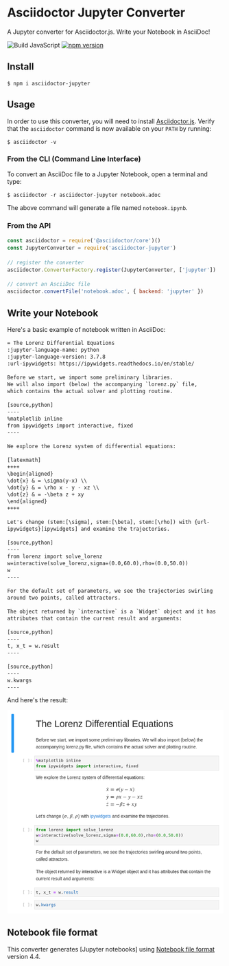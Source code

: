 # Asciidoctor Jupyter Converter

A Jupyter converter for Asciidoctor.js. Write your Notebook in AsciiDoc!

![Build JavaScript](https://github.com/neo4j-documentation/asciidoctor-jupyter/workflows/Build%20JavaScript/badge.svg)
[![npm version](http://img.shields.io/npm/v/asciidoctor-jupyter.svg)](https://www.npmjs.com/package/asciidoctor-jupyter)

## Install

    $ npm i asciidoctor-jupyter

## Usage

In order to use this converter, you will need to install [Asciidoctor.js](https://docs.asciidoctor.org/asciidoctor.js/latest/setup/install/).
Verify that the `asciidoctor` command is now available on your `PATH` by running:

    $ asciidoctor -v

### From the CLI (Command Line Interface)

To convert an AsciiDoc file to a Jupyter Notebook, open a terminal and type:

    $ asciidoctor -r asciidoctor-jupyter notebook.adoc

The above command will generate a file named `notebook.ipynb`.

### From the API

```js
const asciidoctor = require('@asciidoctor/core')()
const JupyterConverter = require('asciidoctor-jupyter')

// register the converter
asciidoctor.ConverterFactory.register(JupyterConverter, ['jupyter'])

// convert an AsciiDoc file
asciidoctor.convertFile('notebook.adoc', { backend: 'jupyter' })
```

## Write your Notebook

Here's a basic example of notebook written in AsciiDoc:

```adoc
= The Lorenz Differential Equations
:jupyter-language-name: python
:jupyter-language-version: 3.7.8
:url-ipywidgets: https://ipywidgets.readthedocs.io/en/stable/

Before we start, we import some preliminary libraries.
We will also import (below) the accompanying `lorenz.py` file,
which contains the actual solver and plotting routine.

[source,python]
----
%matplotlib inline
from ipywidgets import interactive, fixed
----

We explore the Lorenz system of differential equations:

[latexmath]
++++
\begin{aligned}
\dot{x} & = \sigma(y-x) \\
\dot{y} & = \rho x - y - xz \\
\dot{z} & = -\beta z + xy
\end{aligned}
++++

Let's change (stem:[\sigma], stem:[\beta], stem:[\rho]) with {url-ipywidgets}[ipywidgets] and examine the trajectories.

[source,python]
----
from lorenz import solve_lorenz
w=interactive(solve_lorenz,sigma=(0.0,60.0),rho=(0.0,50.0))
w
----

For the default set of parameters, we see the trajectories swirling around two points, called attractors.

The object returned by `interactive` is a `Widget` object and it has attributes that contain the current result and arguments:

[source,python]
----
t, x_t = w.result
----

[source,python]
----
w.kwargs
----
```

And here's the result:

![](jupyter-lorenz-notebook.png)

## Notebook file format

This converter generates [Jupyter notebooks] using [Notebook file format](https://nbformat.readthedocs.io/en/latest/format_description.html) version 4.4.
